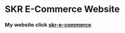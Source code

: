 # SKR E-Commerce Website
### My website click <a href="https://skr-e-commerce.netlify.app/" target="_blank"> skr-e-commerce</a>
